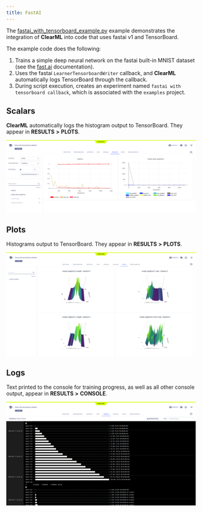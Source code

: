 ```yaml
---
title: FastAI
---
```

The [fastai_with_tensorboard_example.py](https://github.com/allegroai/clearml/blob/master/examples/frameworks/fastai-v1/fastai_with_tensorboard_example/fastai_with_tensorboard_example.py) 
example demonstrates the integration of **ClearML** into code that uses fastai v1 and TensorBoard. 

The example code does the following:
1. Trains a simple deep neural network on the fastai built-in MNIST dataset (see the [fast.ai](https://docs.fast.ai) documentation).
1. Uses the fastai `LearnerTensorboardWriter` callback, and **ClearML** automatically logs TensorBoard through the callback. 
1. During script execution, creates an experiment named `fastai with tensorboard callback`, which is associated with the `examples` project.

## Scalars

**ClearML** automatically logs the histogram output to TensorBoard. They appear in **RESULTS** **>** **PLOTS**.

![image](../../../img/examples_reporting_fastai_01.png)

## Plots

Histograms output to TensorBoard. They appear in **RESULTS** **>** **PLOTS**.

![image](../../../img/examples_reporting_fastai_02.png)

## Logs

Text printed to the console for training progress, as well as all other console output, appear in **RESULTS** **>** **CONSOLE**.

![image](../../../img/examples_reporting_fastai_03.png)
